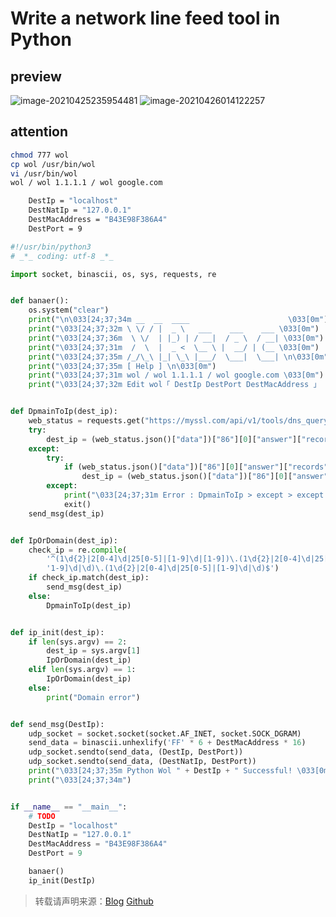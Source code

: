 # Write a network line feed tool in Python

## preview

![image-20210425235954481](https://rmt.ladydaily.com/fetch/ZYGG/storage/20210425235956573396.png?w=1280&fmt=png)
![image-20210426014122257](https://rmt.ladydaily.com/fetch/ZYGG/storage/20210417050652008075.png?w=1280&fmt=jpeg)

## attention

```bash
chmod 777 wol
cp wol /usr/bin/wol
vi /usr/bin/wol
wol / wol 1.1.1.1 / wol google.com
```



```bash
    DestIp = "localhost"
    DestNatIp = "127.0.0.1"
    DestMacAddress = "B43E98F386A4"
    DestPort = 9
```

```python
#!/usr/bin/python3
# _*_ coding: utf-8 _*_

import socket, binascii, os, sys, requests, re


def banaer():
    os.system("clear")
    print("\n\033[24;37;34m __  __  ____                      \033[0m")
    print("\033[24;37;32m \ \/ / |  _ \   ___    ___    ___ \033[0m")
    print("\033[24;37;36m  \ \/  | |_) | / __|  / _ \  / __| \033[0m")
    print("\033[24;37;31m  /  \  |  _ <  \__ \ |  __/ | (__ \033[0m")
    print("\033[24;37;35m /_/\_\ |_| \_\ |___/  \___|  \___| \n\033[0m")
    print("\033[24;37;35m [ Help ] \n\033[0m")
    print("\033[24;37;31m wol / wol 1.1.1.1 / wol google.com \033[0m")
    print("\033[24;37;32m Edit wol「 DestIp DestPort DestMacAddress 」 \n\033[0m")


def DpmainToIp(dest_ip):
    web_status = requests.get("https://myssl.com/api/v1/tools/dns_query?qtype=1&host=%s&qmode=1" % dest_ip, timeout=5)
    try:
        dest_ip = (web_status.json()["data"])["86"][0]["answer"]["records"][0]["value"]
    except:
        try:
            if (web_status.json()["data"])["86"][0]["answer"]["records"] == "null":
                dest_ip = (web_status.json()["data"])["86"][0]["answer"]["records"][0]["value"]
        except:
            print("\033[24;37;31m Error : DpmainToIp > except > except \n\033[0m")
            exit()
    send_msg(dest_ip)


def IpOrDomain(dest_ip):
    check_ip = re.compile(
        '^(1\d{2}|2[0-4]\d|25[0-5]|[1-9]\d|[1-9])\.(1\d{2}|2[0-4]\d|25[0-5]|[1-9]\d|\d)\.(1\d{2}|2[0-4]\d|25[0-5]|['
        '1-9]\d|\d)\.(1\d{2}|2[0-4]\d|25[0-5]|[1-9]\d|\d)$')
    if check_ip.match(dest_ip):
        send_msg(dest_ip)
    else:
        DpmainToIp(dest_ip)


def ip_init(dest_ip):
    if len(sys.argv) == 2:
        dest_ip = sys.argv[1]
        IpOrDomain(dest_ip)
    elif len(sys.argv) == 1:
        IpOrDomain(dest_ip)
    else:
        print("Domain error")


def send_msg(DestIp):
    udp_socket = socket.socket(socket.AF_INET, socket.SOCK_DGRAM)
    send_data = binascii.unhexlify('FF' * 6 + DestMacAddress * 16)
    udp_socket.sendto(send_data, (DestIp, DestPort))
    udp_socket.sendto(send_data, (DestNatIp, DestPort))
    print("\033[24;37;35m Python Wol " + DestIp + " Successful! \033[0m")
    print("\033[24;37;34m")


if __name__ == "__main__":
    # TODO
    DestIp = "localhost"
    DestNatIp = "127.0.0.1"
    DestMacAddress = "B43E98F386A4"
    DestPort = 9

    banaer()
    ip_init(DestIp)

```



> 转载请声明来源：[Blog](https://blog.zygd.site/WakeOnLan_Python.html) [Github](https://github.com/zygds/WakeOnLan_Python)
